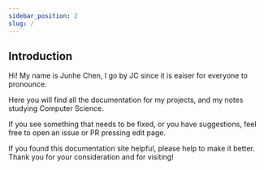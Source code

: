 ```yaml
---
sidebar_position: 2
slug: /
---
```


## Introduction ##

Hi! My name is Junhe Chen, I go by JC since it is eaiser for everyone to pronounce.

Here you will find all the documentation for my projects, and my notes studying Computer Science.

If you see something that needs to be fixed, or you have suggestions, feel free to open an issue or PR pressing edit page.

If you found this documentation site helpful, please help to make it better. Thank you for your consideration and for visiting!